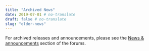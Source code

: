 ```yaml
---
title: "Archived News"
date: 2019-07-01 # no-translate
draft: false # no-translate
slug: "older-news"
---
```


For archived releases and announcements, please see the [News & announcements](https://forums.wz2100.net/viewforum.php?f=1) section of the forums.
